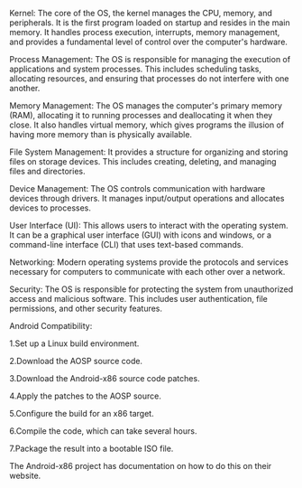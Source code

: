 Kernel: The core of the OS, the kernel manages the CPU, memory, and peripherals. It is the first program loaded on startup and resides in the main memory. It handles process execution, interrupts, memory management, and provides a fundamental level of control over the computer's hardware.

Process Management: The OS is responsible for managing the execution of applications and system processes. This includes scheduling tasks, allocating resources, and ensuring that processes do not interfere with one another.

Memory Management: The OS manages the computer's primary memory (RAM), allocating it to running processes and deallocating it when they close. It also handles virtual memory, which gives programs the illusion of having more memory than is physically available.

File System Management: It provides a structure for organizing and storing files on storage devices. This includes creating, deleting, and managing files and directories.

Device Management: The OS controls communication with hardware devices through drivers. It manages input/output operations and allocates devices to processes.

User Interface (UI): This allows users to interact with the operating system. It can be a graphical user interface (GUI) with icons and windows, or a command-line interface (CLI) that uses text-based commands.

Networking: Modern operating systems provide the protocols and services necessary for computers to communicate with each other over a network.

Security: The OS is responsible for protecting the system from unauthorized access and malicious software. This includes user authentication, file permissions, and other security features.


Android Compatibility:

1.Set up a Linux build environment.

2.Download the AOSP source code.

3.Download the Android-x86 source code patches.

4.Apply the patches to the AOSP source.

5.Configure the build for an x86 target.

6.Compile the code, which can take several hours.

7.Package the result into a bootable ISO file.

The Android-x86 project has documentation on how to do this on their website.